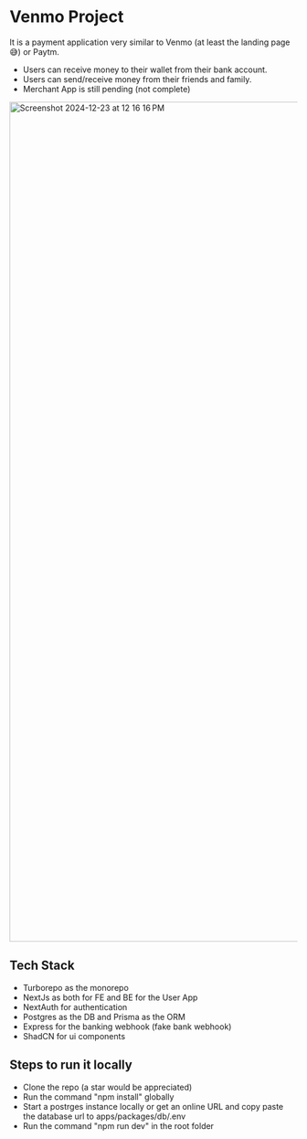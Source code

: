 # Venmo Project

It is a payment application very similar to Venmo (at least the landing page 😅) or Paytm. 

- Users can receive money to their wallet from their bank account.
- Users can send/receive money from their friends and family.
- Merchant App is still pending (not complete)

<img width="1470" alt="Screenshot 2024-12-23 at 12 16 16 PM" src="https://github.com/user-attachments/assets/576b289a-d390-4ee4-9aaa-b356ff62fc29" />


## Tech Stack

- Turborepo as the monorepo
- NextJs as both for FE and BE for the User App
- NextAuth for authentication
- Postgres as the DB and Prisma as the ORM
- Express for the banking webhook (fake bank webhook)
- ShadCN for ui components


## Steps to run it locally

- Clone the repo (a star would be appreciated)
- Run the command "npm install" globally
- Start a postrges instance locally or get an online URL and copy paste the database url to apps/packages/db/.env
- Run the command "npm run dev" in the root folder 
